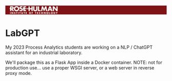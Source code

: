 ![](https://raw.githubusercontent.com/henthornlab/HMIs/master/rhit-logo-wide.png)
# LabGPT #

My 2023 Process Analytics students are working on a NLP / ChatGPT assistant for an industrial laboratory.

We'll package this as a Flask App inside a Docker container. NOTE: not for production use... use a proper WSGI server, or a web server in reverse proxy mode.
